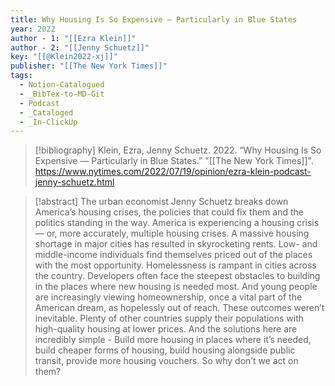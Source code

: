 ```yaml
---
title: Why Housing Is So Expensive — Particularly in Blue States
year: 2022
author - 1: "[[Ezra Klein]]"
author - 2: "[[Jenny Schuetz]]"
key: "[[@Klein2022-xj]]"
publisher: "[[The New York Times]]"
tags:
  - Notion-Catalogued
  - _BibTex-to-MD-Git
  - Podcast
  - _Cataloged
  - _In-ClickUp
---
```


> [!bibliography]
> Klein, Ezra, Jenny Schuetz. 2022. “Why Housing Is So Expensive — Particularly in Blue States.” "[[The New York Times]]". https://www.nytimes.com/2022/07/19/opinion/ezra-klein-podcast-jenny-schuetz.html

> [!abstract]
> The urban economist Jenny Schuetz breaks down America’s housing crises, the policies that could fix them and the politics standing in the way. America is experiencing a housing crisis — or, more accurately, multiple housing crises. A massive housing shortage in major cities has resulted in skyrocketing rents. Low- and middle-income individuals find themselves priced out of the places with the most opportunity. Homelessness is rampant in cities across the country. Developers often face the steepest obstacles to building in the places where new housing is needed most. And young people are increasingly viewing homeownership, once a vital part of the American dream, as hopelessly out of reach. These outcomes weren’t inevitable. Plenty of other countries supply their populations with high-quality housing at lower prices. And the solutions here are incredibly simple -  Build more housing in places where it’s needed, build cheaper forms of housing, build housing alongside public transit, provide more housing vouchers. So why don’t we act on them?